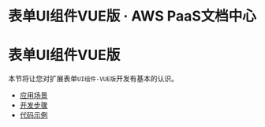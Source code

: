 # 表单UI组件VUE版 · AWS PaaS文档中心

# 表单UI组件VUE版

本节将让您对扩展表单`UI组件-VUE版`开发有基本的认识。

  * [应用场景](<form_vueui_scenes.html>)
  * [开发步骤](<form_vueui_dev.html>)
  * [代码示例](<form_vueui_sample.html>)